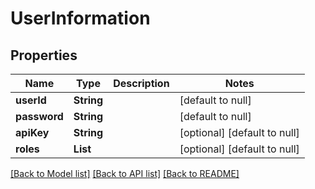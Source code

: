 # UserInformation
## Properties

| Name | Type | Description | Notes |
|------------ | ------------- | ------------- | -------------|
| **userId** | **String** |  | [default to null] |
| **password** | **String** |  | [default to null] |
| **apiKey** | **String** |  | [optional] [default to null] |
| **roles** | **List** |  | [optional] [default to null] |

[[Back to Model list]](../README.md#documentation-for-models) [[Back to API list]](../README.md#documentation-for-api-endpoints) [[Back to README]](../README.md)

